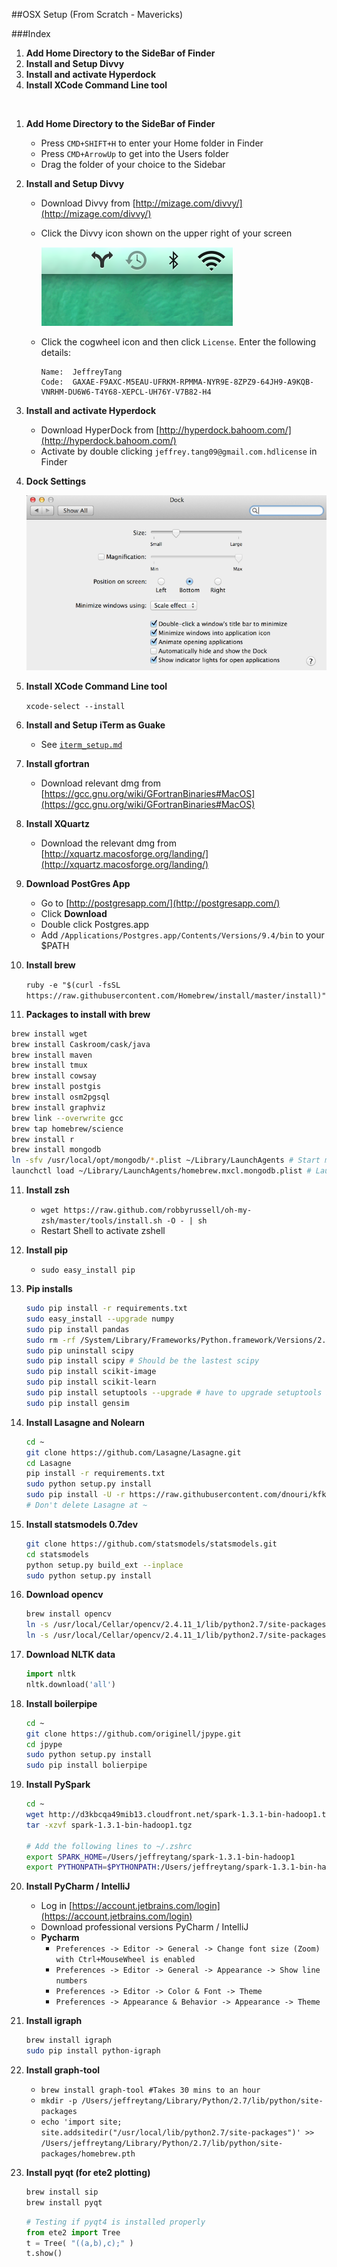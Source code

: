 ##OSX Setup (From Scratch - Mavericks)

###Index
1. **Add Home Directory to the SideBar of Finder**
2. **Install and Setup Divvy**
3. **Install and activate Hyperdock**
4. **Install XCode Command Line tool**

<br>

1. **Add Home Directory to the SideBar of Finder**

   - Press `CMD+SHIFT+H` to enter your Home folder in Finder
   - Press `CMD+ArrowUp` to get into the Users folder
   - Drag the folder of your choice to the Sidebar

2. **Install and Setup Divvy**
   - Download Divvy from [http://mizage.com/divvy/](http://mizage.com/divvy/)
   - Click the Divvy icon shown on the upper right of your screen
   
     ![divvy](images/divvy.png)
   - Click the cogwheel icon and then click `License`. Enter the following details:

     ```
     Name:	JeffreyTang
     Code:	GAXAE-F9AXC-M5EAU-UFRKM-RPMMA-NYR9E-8ZPZ9-64JH9-A9KQB-VNRHM-DU6W6-T4Y68-XEPCL-UH76Y-V7B82-H4 
     ``` 
     
3. **Install and activate Hyperdock**
   - Download HyperDock from [http://hyperdock.bahoom.com/](http://hyperdock.bahoom.com/)
   - Activate by double clicking `jeffrey.tang09@gmail.com.hdlicense` in Finder

4. **Dock Settings**
   
   ![dock settings](images/dock_settings.png)

4. **Install XCode Command Line tool**

   `xcode-select --install`

5. **Install and Setup iTerm as Guake**

   - See [`iterm_setup.md`](iterm_setup.md)

6. **Install gfortran** 

   - Download relevant dmg from [https://gcc.gnu.org/wiki/GFortranBinaries#MacOS](https://gcc.gnu.org/wiki/GFortranBinaries#MacOS)

7. **Install XQuartz**

   - Download the relevant dmg from [http://xquartz.macosforge.org/landing/](http://xquartz.macosforge.org/landing/)

8. **Download PostGres App**
   - Go to [http://postgresapp.com/](http://postgresapp.com/)
   - Click **Download**
   - Double click Postgres.app
   - Add `/Applications/Postgres.app/Contents/Versions/9.4/bin` to your $PATH

9. **Install brew**

   `ruby -e "$(curl -fsSL https://raw.githubusercontent.com/Homebrew/install/master/install)"`

10. **Packages to install with brew**

   ```bash
   brew install wget
   brew install Caskroom/cask/java
   brew install maven
   brew install tmux
   brew install cowsay
   brew install postgis
   brew install osm2pgsql
   brew install graphviz
   brew link --overwrite gcc
   brew tap homebrew/science
   brew install r
   brew install mongodb
   ln -sfv /usr/local/opt/mongodb/*.plist ~/Library/LaunchAgents # Start mongo server on start up
   launchctl load ~/Library/LaunchAgents/homebrew.mxcl.mongodb.plist # Launch mongo server now
   ```

11. **Install zsh**
 
    - `wget https://raw.github.com/robbyrussell/oh-my-zsh/master/tools/install.sh -O - | sh`
    - Restart Shell to activate zshell


12. **Install pip**
    - `sudo easy_install pip`

13. **Pip installs**
 
    ```bash
    sudo pip install -r requirements.txt
    sudo easy_install --upgrade numpy
    sudo pip install pandas
    sudo rm -rf /System/Library/Frameworks/Python.framework/Versions/2.7/Extras/lib/python/scipy
    sudo pip uninstall scipy
    sudo pip install scipy # Should be the lastest scipy
    sudo pip install scikit-image
    sudo pip install scikit-learn
    sudo pip install setuptools --upgrade # have to upgrade setuptools before gensim install
    sudo pip install gensim
    ```

14. **Install Lasagne and Nolearn**
    
    ```bash
    cd ~
    git clone https://github.com/Lasagne/Lasagne.git
    cd Lasagne
    pip install -r requirements.txt
    sudo python setup.py install
    sudo pip install -U -r https://raw.githubusercontent.com/dnouri/kfkd-tutorial/master/requirements.txt
    # Don't delete Lasagne at ~
    ```

15. **Install statsmodels 0.7dev**

    ```bash
    git clone https://github.com/statsmodels/statsmodels.git
    cd statsmodels
    python setup.py build_ext --inplace
    sudo python setup.py install
    ```
 
16. **Download opencv**
    ```bash
    brew install opencv
    ln -s /usr/local/Cellar/opencv/2.4.11_1/lib/python2.7/site-packages/cv.py cv.py
    ln -s /usr/local/Cellar/opencv/2.4.11_1/lib/python2.7/site-packages/cv2.so cv2.so
    ```
        
17. **Download NLTK data**
    
    ```python
    import nltk
    nltk.download('all')
    ```

18. **Install boilerpipe**
    ```bash
    cd ~
    git clone https://github.com/originell/jpype.git
    cd jpype
    sudo python setup.py install
    sudo pip install bolierpipe
    ```
    
19. **Install PySpark**

    ```bash
    cd ~
    wget http://d3kbcqa49mib13.cloudfront.net/spark-1.3.1-bin-hadoop1.tgz
    tar -xzvf spark-1.3.1-bin-hadoop1.tgz    

    # Add the following lines to ~/.zshrc
    export SPARK_HOME=/Users/jeffreytang/spark-1.3.1-bin-hadoop1
    export PYTHONPATH=$PYTHONPATH:/Users/jeffreytang/spark-1.3.1-bin-hadoop1/python/
    ```
19. **Install PyCharm / IntelliJ**
    - Log in [https://account.jetbrains.com/login](https://account.jetbrains.com/login)
    - Download professional versions PyCharm / IntelliJ
    - **Pycharm**
      - `Preferences -> Editor -> General -> Change font size (Zoom) with Ctrl+MouseWheel is enabled`
      - `Preferences -> Editor -> General -> Appearance -> Show line numbers`
      - `Preferences -> Editor -> Color & Font -> Theme`      
      - `Preferences -> Appearance & Behavior -> Appearance -> Theme`

20. **Install igraph**
    ```bash
    brew install igraph
    sudo pip install python-igraph
    ```
    
21. **Install graph-tool**
    - `brew install graph-tool #Takes 30 mins to an hour`
    - `mkdir -p /Users/jeffreytang/Library/Python/2.7/lib/python/site-packages`
    - `echo 'import site; site.addsitedir("/usr/local/lib/python2.7/site-packages")' >> /Users/jeffreytang/Library/Python/2.7/lib/python/site-packages/homebrew.pth`    

22. **Install pyqt (for ete2 plotting)**

    ```bash
    brew install sip
    brew install pyqt
    ```

    ```python
    # Testing if pyqt4 is installed properly
    from ete2 import Tree
    t = Tree( "((a,b),c);" )
    t.show()
    ```
    

